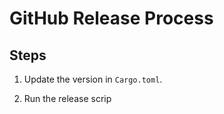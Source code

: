 # GitHub Release Process

## Steps

1. Update the version in `Cargo.toml`.

2. Run the release scrip